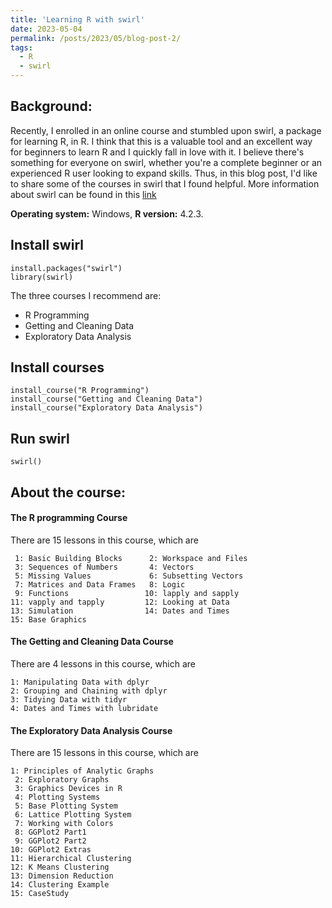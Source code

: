 ```yaml
---
title: 'Learning R with swirl'
date: 2023-05-04
permalink: /posts/2023/05/blog-post-2/
tags:
  - R
  - swirl
---
```


## Background:
Recently, I enrolled in an online course and stumbled upon swirl, a package for learning R, in R. I think that this is a valuable tool and an excellent way for beginners to learn R and I quickly fall in love with it. I believe there's something for everyone on swirl, whether you're a complete beginner or an experienced R user looking to expand skills. Thus, in this blog post, I'd like to share some of the courses in swirl that I found helpful. More information about swirl can be found in this [link](http://www.simonqueenborough.info/R/basic/intro-to-swirl)

$\textbf{Operating system:}$ Windows, $\textbf{R version:}$ 4.2.3.

## Install swirl
```{r}
install.packages("swirl")
library(swirl) 
```

The three courses I recommend are:

* R Programming
* Getting and Cleaning Data
* Exploratory Data Analysis

## Install courses
```{r}
install_course("R Programming")
install_course("Getting and Cleaning Data")
install_course("Exploratory Data Analysis")
```

## Run swirl
```{r}
swirl()
```

## About the course:
#### The R programming Course
There are 15 lessons in this course, which are 

```{r}
 1: Basic Building Blocks      2: Workspace and Files     
 3: Sequences of Numbers       4: Vectors                 
 5: Missing Values             6: Subsetting Vectors      
 7: Matrices and Data Frames   8: Logic                   
 9: Functions                 10: lapply and sapply       
11: vapply and tapply         12: Looking at Data         
13: Simulation                14: Dates and Times         
15: Base Graphics  
```
#### The Getting and Cleaning Data Course
There are 4 lessons in this course, which are

```{r}
1: Manipulating Data with dplyr
2: Grouping and Chaining with dplyr
3: Tidying Data with tidyr
4: Dates and Times with lubridate
```
#### The Exploratory Data Analysis Course
There are 15 lessons in this course, which are

```{r}
1: Principles of Analytic Graphs
 2: Exploratory Graphs
 3: Graphics Devices in R
 4: Plotting Systems
 5: Base Plotting System
 6: Lattice Plotting System
 7: Working with Colors
 8: GGPlot2 Part1
 9: GGPlot2 Part2
10: GGPlot2 Extras
11: Hierarchical Clustering
12: K Means Clustering
13: Dimension Reduction
14: Clustering Example
15: CaseStudy
```
